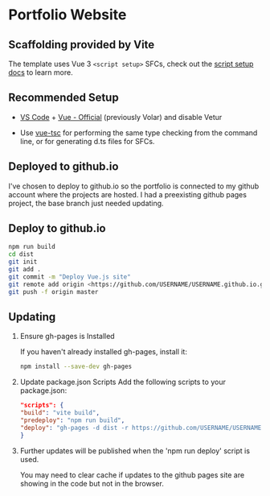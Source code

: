 # Portfolio Website

## Scaffolding provided by Vite

The template uses Vue 3 `<script setup>` SFCs, check out the [script setup docs](https://v3.vuejs.org/api/sfc-script-setup.html#sfc-script-setup) to learn more.

## Recommended Setup

- [VS Code](https://code.visualstudio.com/) + [Vue - Official](https://marketplace.visualstudio.com/items?itemName=Vue.volar) (previously Volar) and disable Vetur

- Use [vue-tsc](https://github.com/vuejs/language-tools/tree/master/packages/tsc) for performing the same type checking from the command line, or for generating d.ts files for SFCs.

## Deployed to github.io

I've chosen to deploy to github.io so the portfolio is connected to my github account where the projects are hosted. I had a preexisting github pages project, the base branch just needed updating.

## Deploy to github.io

```bash
npm run build
cd dist
git init
git add .
git commit -m "Deploy Vue.js site"
git remote add origin <https://github.com/USERNAME/USERNAME.github.io.git>
git push -f origin master
```

## Updating

1. Ensure gh-pages is Installed

   If you haven't already installed gh-pages, install it:

   ```bash
   npm install --save-dev gh-pages
   ```

1. Update package.json Scripts
   Add the following scripts to your package.json:

   ```json
   "scripts": {
   "build": "vite build",
   "predeploy": "npm run build",
   "deploy": "gh-pages -d dist -r https://github.com/USERNAME/USERNAME.github.io.git -b master"  // Change to "main" if your default branch is main
   }
   ```

1. Further updates will be published when the 'npm run deploy' script is used.

   You may need to clear cache if updates to the github pages site are showing in the code but not in the browser.
